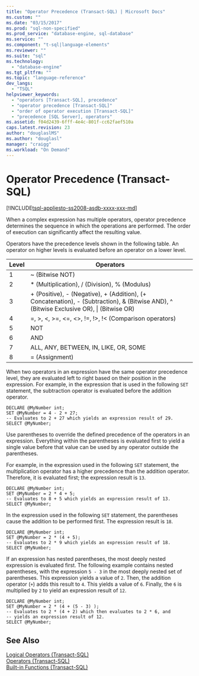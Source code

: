 ```yaml
---
title: "Operator Precedence (Transact-SQL) | Microsoft Docs"
ms.custom: ""
ms.date: "03/15/2017"
ms.prod: "sql-non-specified"
ms.prod_service: "database-engine, sql-database"
ms.service: ""
ms.component: "t-sql|language-elements"
ms.reviewer: ""
ms.suite: "sql"
ms.technology: 
  - "database-engine"
ms.tgt_pltfrm: ""
ms.topic: "language-reference"
dev_langs: 
  - "TSQL"
helpviewer_keywords: 
  - "operators [Transact-SQL], precedence"
  - "operator precedence [Transact-SQL]"
  - "order of operator execution [Transact-SQL]"
  - "precedence [SQL Server], operators"
ms.assetid: f04d2439-6fff-4e4c-801f-cc62faef510a
caps.latest.revision: 23
author: "douglaslMS"
ms.author: "douglasl"
manager: "craigg"
ms.workload: "On Demand"
---
```

# Operator Precedence (Transact-SQL)
[!INCLUDE[tsql-appliesto-ss2008-asdb-xxxx-xxx-md](../../includes/tsql-appliesto-ss2008-asdb-xxxx-xxx-md.md)]

  When a complex expression has multiple operators, operator precedence determines the sequence in which the operations are performed. The order of execution can significantly affect the resulting value.  
  
 Operators have the precedence levels shown in the following table. An operator on higher levels is evaluated before an operator on a lower level.  
  
|Level|Operators|  
|-----------|---------------|  
|1|~ (Bitwise NOT)|  
|2|* (Multiplication), / (Division), % (Modulus)|  
|3|+ (Positive), - (Negative), + (Addition), (+ Concatenation), - (Subtraction), & (Bitwise AND), ^ (Bitwise Exclusive OR), &#124; (Bitwise OR)|  
|4|=, >, \<, >=, <=, <>, !=, !>, !< (Comparison operators)|  
|5|NOT|  
|6|AND|  
|7|ALL, ANY, BETWEEN, IN, LIKE, OR, SOME|  
|8|= (Assignment)|  
  
 When two operators in an expression have the same operator precedence level, they are evaluated left to right based on their position in the expression. For example, in the expression that is used in the following `SET` statement, the subtraction operator is evaluated before the addition operator.  
  
```  
DECLARE @MyNumber int;  
SET @MyNumber = 4 - 2 + 27;  
-- Evaluates to 2 + 27 which yields an expression result of 29.  
SELECT @MyNumber;  
```  
  
 Use parentheses to override the defined precedence of the operators in an expression. Everything within the parentheses is evaluated first to yield a single value before that value can be used by any operator outside the parentheses.  
  
 For example, in the expression used in the following `SET` statement, the multiplication operator has a higher precedence than the addition operator. Therefore, it is evaluated first; the expression result is `13`.  
  
```  
DECLARE @MyNumber int;  
SET @MyNumber = 2 * 4 + 5;  
-- Evaluates to 8 + 5 which yields an expression result of 13.  
SELECT @MyNumber;  
```  
  
 In the expression used in the following `SET` statement, the parentheses cause the addition to be performed first. The expression result is `18`.  
  
```  
DECLARE @MyNumber int;  
SET @MyNumber = 2 * (4 + 5);  
-- Evaluates to 2 * 9 which yields an expression result of 18.  
SELECT @MyNumber;  
```  
  
 If an expression has nested parentheses, the most deeply nested expression is evaluated first. The following example contains nested parentheses, with the expression `5 - 3` in the most deeply nested set of parentheses. This expression yields a value of `2`. Then, the addition operator (`+`) adds this result to `4`. This yields a value of `6`. Finally, the `6` is multiplied by `2` to yield an expression result of `12`.  
  
```  
DECLARE @MyNumber int;  
SET @MyNumber = 2 * (4 + (5 - 3) );  
-- Evaluates to 2 * (4 + 2) which then evaluates to 2 * 6, and   
-- yields an expression result of 12.  
SELECT @MyNumber;  
```  
  
## See Also  
 [Logical Operators &#40;Transact-SQL&#41;](../../t-sql/language-elements/logical-operators-transact-sql.md)   
 [Operators &#40;Transact-SQL&#41;](../../t-sql/language-elements/operators-transact-sql.md)   
 [Built-in Functions &#40;Transact-SQL&#41;](~/t-sql/functions/functions.md)  
  
  
